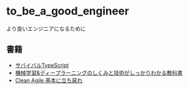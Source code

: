 # to_be_a_good_engineer
より良いエンジニアになるために

## 書籍
- [サバイバルTypeScript](books/survival_typescript/README.md)
- [機械学習&ディープラーニングのしくみと技術がしっかりわかる教科書](books/ml_dl_textbook/README.md)
- [Clean Agile 基本に立ち戻れ](/books/clean_agile/README.md)
